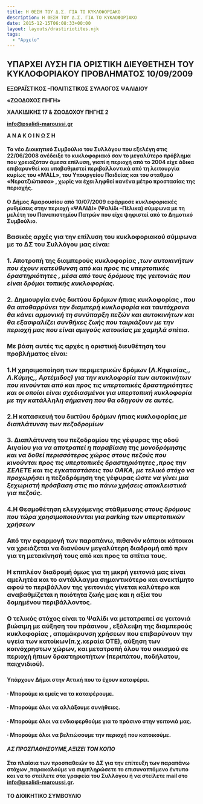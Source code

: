 ```yaml
---
title: H ΘΕΣΗ ΤΟΥ Δ.Σ. ΓΙΑ ΤΟ ΚΥΚΛΟΦΟΡΙΑΚΟ
description: H ΘΕΣΗ ΤΟΥ Δ.Σ. ΓΙΑ ΤΟ ΚΥΚΛΟΦΟΡΙΑΚΟ
date: 2015-12-15T06:08:33+00:00
layout: layouts/drastiriotites.njk
tags:
  - "Αρχείο"
---
```


## ΥΠΑΡΧΕΙ ΛΥΣΗ ΓΙΑ ΟΡΙΣΤΙΚΗ ΔΙΕΥΘΕΤΗΣΗ ΤΟΥ ΚΥΚΛΟΦΟΡΙΑΚΟΥ ΠΡΟΒΛΗΜΑΤΟΣ 10/09/2009

<!-- excerpt -->

**ΕΞΩΡΑΪΣΤΙΚΟΣ –ΠΟΛΙΤΙΣΤΙΚΟΣ ΣΥΛΛΟΓΟΣ ΨΑΛΙΔΙΟΥ**

**«ΖΩΟΔΟΧΟΣ ΠΗΓΗ»**

**ΧΑΛΚΙΔΙΚΗΣ 17 &amp; ΖΩΟΔΟΧΟΥ ΠΗΓΗΣ 2**

**info@psalidi-maroussi.gr**

**Α Ν Α Κ Ο Ι Ν Ω Σ Η**

#### Το νέο Διοικητικό Συμβούλιο του Συλλόγου που εξελέγη στις 22/06/2008 ανέδειξε το κυκλοφοριακό σαν το μεγαλύτερο πρόβλημα που χρειαζόταν άμεσα επίλυση, γιατί η περιοχή από το 2004 είχε άδικα επιβαρυνθεί και υποβαθμιστεί περιβαλλοντικά από τη λειτουργία κυρίως του «MALL», του Υπουργείου Παιδείας και του σταθμού «Νερατζιώτισσα» , χωρίς να έχει ληφθεί κανένα μέτρο προστασίας της περιοχής.

#### Ο Δήμος Αμαρουσίου από 10/07/2009 εφάρμοσε κυκλοφοριακές ρυθμίσεις στην περιοχή «ΨΑΛΙΔΙ» (Ψαλίδι –Πέλικα) σύμφωνα με τη μελέτη του Πανεπιστημίου Πατρών που είχε ψηφιστεί από το Δημοτικό Συμβούλιο.

### **Βασικές αρχές για την επίλυση του κυκλοφοριακού σύμφωνα με το ΔΣ του Συλλόγου μας είναι:**

### 1. **Αποτροπή της διαμπερούς κυκλοφορίας** ,_των αυτοκινήτων που έχουν κατεύθυνση από και προς τις υπερτοπικές δραστηριότητες , μέσα από τους δρόμους της γειτονιάς που είναι δρόμοι τοπικής κυκλοφορίας._

### 2. Δημιουργία ενός δικτύου δρόμων ήπιας κυκλοφορίας , _που θα αποθαρρύνει την διαμπερή κυκλοφορία και ταυτόχρονα θα κάνει αρμονική τη συνύπαρξη πεζών και αυτοκινήτων και θα εξασφαλίζει συνθήκες ζωής που ταιριάζουν με την περιοχή μας που είναι αμιγούς κατοικίας με χαμηλά σπίτια._

### Με βάση αυτές τις αρχές η οριστική διευθέτηση του προβλήματος είναι:

### 1.Η χρησιμοποίηση των περιμετρικών δρόμων (_Λ.Κηφισίας,, Λ.Κύμης,, Αρτέμιδος) για την κυκλοφορία των αυτοκινήτων που κινούνται από και προς τις υπερτοπικές δραστηριότητες και οι οποίοι είναι σχεδιασμένοι για υπερτοπική κυκλοφορία με την κατάλληλη σήμανση που θα οδηγούν σε αυτές._

### 2.Η κατασκευή του δικτύου δρόμων ήπιας κυκλοφορίας _με διαπλάτυνση των πεζοδρομίων_

### 3. Διαπλάτυνση του πεζοδρομίου της γέφυρας της οδού Αιγαίου _για να αποτραπεί η παραβίαση της μονοδρόμησης και να δοθεί περισσότερος χώρος στους πεζούς που κινούνται προς τις υπερτοπικές δραστηριότητες ,προς την ΣΕΛΕΤΕ και τις εγκαταστάσεις του ΟΑΚΑ, με τελικό στόχο να προχωρήσει_ **η πεζοδρόμηση της γέφυρας** _ώστε να γίνει μια ξεχωριστή πρόσβαση στις πιο πάνω χρήσεις αποκλειστικά για πεζούς._

### 4.Η Θεσμοθέτηση ελεγχόμενης στάθμευσης _στους δρόμους που τώρα χρησιμοποιούνται για parking των υπερτοπικών χρήσεων_

### Από την εφαρμογή των παραπάνω, πιθανόν κάποιοι κάτοικοι να χρειάζεται να διανύουν μεγαλύτερη διαδρομή από πριν για τη μετακίνησή τους από και προς τα σπίτια τους.

### Η επιπλέον διαδρομή όμως για τη μικρή γειτονιά μας είναι αμελητέα και το αντάλλαγμα σημαντικότερο και ανεκτίμητο αφού το περιβάλλον της γειτονιάς γίνεται καλύτερο και αναβαθμίζεται η ποιότητα ζωής μας και η αξία του δομημένου περιβάλλοντος.

### Ο τελικός στόχος είναι το Ψαλίδι να μετατραπεί σε γειτονιά βιώσιμη με αύξηση του πράσινου , εξάλειψη της διαμπερούς κυκλοφορίας , απομάκρυνση χρήσεων που επιβαρύνουν την υγεία των κατοίκων(π.χ.κεραία ΟΤΕ), αύξηση των κοινόχρηστων χώρων, και μετατροπή όλου του οικισμού σε περιοχή ήπιων δραστηριοτήτων (περιπάτου, ποδήλατου, παιχνιδιού).

###

#### Υπάρχουν Δήμοι στην Αττική που το έχουν καταφέρει.

#### · Μπορούμε κι εμείς να τα καταφέρουμε.

#### · Μπορούμε όλοι να αλλάξουμε συνήθειες.

#### · Μπορούμε όλοι να ενδιαφερθούμε για το πράσινο στην γειτονιά μας.

#### · Μπορούμε όλοι να βελτιώσουμε την περιοχή που κατοικούμε.

#### _ΑΣ ΠΡΟΣΠΑΘΗΣΟΥΜΕ,ΑΞΙΖΕΙ ΤΟΝ ΚΟΠΟ_

####

#### Στα πλαίσια των προσπαθειών το ΔΣ για την επίτευξη των παραπάνω στόχων ,παρακαλούμε να συμπληρώσετε το επισυναπτόμενο έντυπο και να το στείλετε στα γραφεία του Συλλόγου ή να στείλετε mail στο info@psalidi-maroussi.gr.

####

#### ΤΟ ΔΙΟΙΚΗΤΙΚΟ ΣΥΜΒΟΥΛΙΟ

